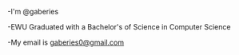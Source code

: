 -I'm @gaberies




-EWU Graduated with a Bachelor's of Science in Computer Science









-My email is gaberies0@gmail.com
<!---
gaberies/gaberies is a ✨ special ✨ repository because its `README.md` (this file) appears on your GitHub profile.
You can click the Preview link to take a look at your changes.
--->
